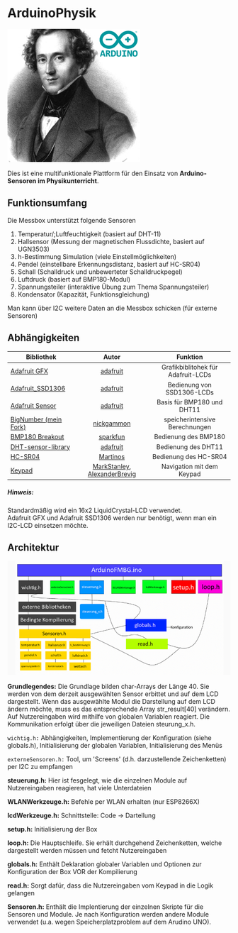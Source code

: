 # ArduinoPhysik
![ArduinoFMBG Logo](Materialien/logoSmall.png)

[//]: # "[![Build Status](https://travis-ci.org/leonardoInf/ArduinoFMBG.svg?branch=master)](https://travis-ci.org/leonardoInf/ArduinoFMBG)"

Dies ist eine multifunktionale Plattform für den Einsatz von **Arduino-Sensoren im Physikunterricht**.

## Funktionsumfang
Die Messbox unterstützt folgende Sensoren
1. Temperatur/;Luftfeuchtigkeit (basiert auf DHT-11)
2. Hallsensor (Messung der magnetischen Flussdichte, basiert auf UGN3503)
3. h-Bestimmung Simulation (viele Einstellmöglichkeiten)
4. Pendel (einstellbare Erkennungsdistanz, basiert auf HC-SR04)
5. Schall (Schalldruck und unbewerteter Schalldruckpegel)
6. Luftdruck (basiert auf BMP180-Modul)
7. Spannungsteiler (interaktive Übung zum Thema Spannungsteiler)
8. Kondensator (Kapazität, Funktionsgleichung)


Man kann über I2C weitere Daten an die Messbox schicken (für externe Sensoren) 

## Abhängigkeiten

| Bibliothek    | Autor      | Funktion    |
| ------------- |:-------------:| :-----:|
| [Adafruit GFX](https://github.com/adafruit/Adafruit-GFX-Library)    | [adafruit](https://github.com/adafruit)      | Grafikbiblitohek für Adafruit-LCDs    |
| [Adafruit_SSD1306](https://github.com/adafruit/Adafruit_SSD1306)    | [adafruit](https://github.com/adafruit)      | Bedienung von SSD1306-LCDs
| [Adafruit Sensor](https://github.com/adafruit/Adafruit_Sensor)      | [adafruit](https://github.com/adafruit)      | Basis für BMP180 und DHT11   |
|[BigNumber (mein Fork)](https://github.com/leonardoInf/BigNumber)     | [nickgammon](https://github.com/nickgammon)     | speicherintensive Berechnungen    |
| [BMP180 Breakout](https://github.com/sparkfun/BMP180_Breakout_Arduino_Library)     | [sparkfun](https://github.com/sparkfun)     | Bedienung des BMP180   |
|[DHT-sensor-library](https://github.com/adafruit/DHT-sensor-library)     |  [adafruit](https://github.com/adafruit)   |  Bedienung des DHT11   |
[HC-SR04](https://github.com/Martinsos/arduino-lib-hc-sr04)     | [Martinos](https://github.com/Martinsos)     | Bedienung des HC-SR04     |
| [Keypad](https://playground.arduino.cc/Code/Keypad/#Download)     | [MarkStanley](https://github.com/MarkStanley), [AlexanderBrevig](https://github.com/AlexanderBrevig)    | Navigation mit dem Keypad |

##### Hinweis: 
Standardmäßig wird ein 16x2 LiquidCrystal-LCD verwendet.\
Adafruit GFX und Adafruit SSD1306 werden nur benötigt, wenn man ein I2C-LCD einsetzen möchte.

## Architektur
![ArduinoFMBG Softwarearchitektur](Materialien/software-architektur.PNG)

**Grundlegendes:** Die Grundlage bilden char-Arrays der Länge 40. Sie werden von dem derzeit ausgewählten Sensor erbittet und auf dem LCD dargestellt. 
Wenn das ausgewählte Modul die Darstellung auf dem LCD ändern möchte, muss es das entsprechende Array str_result[40] verändern. Auf Nutzereingaben wird mithilfe von globalen Variablen reagiert.
Die Kommunikation erfolgt über die jeweiligen Dateien steurung_x.h. 

``wichtig.h:`` Abhängigkeiten, Implementierung der Konfiguration (siehe globals.h), Initialisierung der globalen Variablen, Initialisierung des Menüs

``externeSensoren.h:`` Tool, um 'Screens' (d.h. darzustellende Zeichenketten) per I2C zu empfangen

**steuerung.h:** Hier ist fesgelegt, wie die einzelnen Module auf Nutzereingaben reagieren, hat viele Unterdateien

**WLANWerkzeuge.h:** Befehle per WLAN erhalten (nur ESP8266X)

**lcdWerkzeuge.h:** Schnittstelle: Code -> Dartellung

**setup.h:** Initialisierung der Box

**loop.h:** Die Hauptschleife. Sie erhält durchgehend Zeichenketten, welche dargestellt werden müssen und fetcht Nutzereingaben

**globals.h:** Enthält Deklaration globaler Variablen und Optionen zur Konfiguration der Box VOR der Kompilierung

**read.h:** Sorgt dafür, dass die Nutzereingaben vom Keypad in die Logik gelangen

**Sensoren.h:** Enthält die Implentierung der einzelnen Skripte für die Sensoren und Module. Je nach Konfiguration werden andere Module verwendet (u.a. wegen Speicherplatzproblem auf dem Arudino UNO). 


